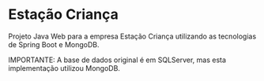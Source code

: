 # Estação Criança

Projeto Java Web para a empresa Estação Criança utilizando as tecnologias de Spring Boot e MongoDB.

IMPORTANTE: A base de dados original é em SQLServer, mas esta implementação utilizou MongoDB.
